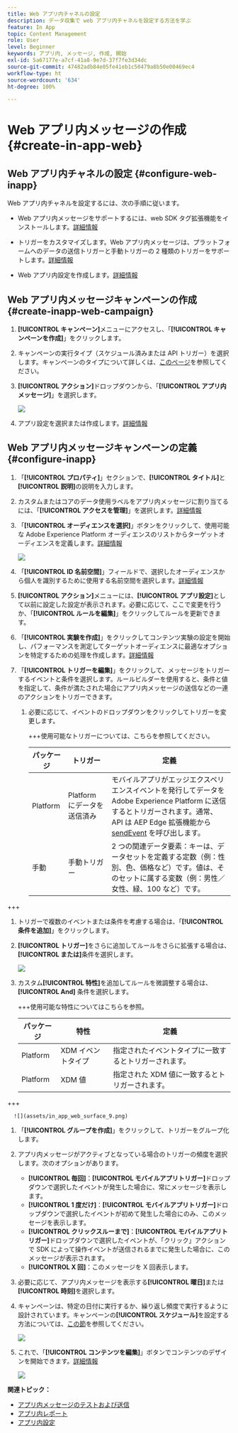 ```yaml
---
title: Web アプリ内チャネルの設定
description: データ収集で web アプリ内チャネルを設定する方法を学ぶ
feature: In App
topic: Content Management
role: User
level: Beginner
keywords: アプリ内, メッセージ, 作成, 開始
exl-id: 5a67177e-a7cf-41a8-9e7d-37f7fe3d34dc
source-git-commit: 47482adb84e05fe41eb1c50479a8b50e00469ec4
workflow-type: ht
source-wordcount: '634'
ht-degree: 100%

---
```


# Web アプリ内メッセージの作成 {#create-in-app-web}

## Web アプリ内チャネルの設定 {#configure-web-inapp}

Web アプリ内チャネルを設定するには、次の手順に従います。

* Web アプリ内メッセージをサポートするには、web SDK タグ拡張機能をインストールします。[詳細情報](https://experienceleague.adobe.com/docs/experience-platform/tags/extensions/client/web-sdk/web-sdk-extension-configuration.html?lang=ja)

* トリガーをカスタマイズします。Web アプリ内メッセージは、プラットフォームへのデータの送信トリガーと手動トリガーの 2 種類のトリガーをサポートします。[詳細情報](https://experienceleague.adobe.com/docs/experience-platform/edge/personalization/ajo/web-in-app-messaging.html?lang=ja)

* Web アプリ内設定を作成します。[詳細情報](inapp-configuration.md)

## Web アプリ内メッセージキャンペーンの作成 {#create-inapp-web-campaign}

1. **[!UICONTROL キャンペーン]**&#x200B;メニューにアクセスし、「**[!UICONTROL キャンペーンを作成]**」をクリックします。

1. キャンペーンの実行タイプ（スケジュール済みまたは API トリガー）を選択します。キャンペーンのタイプについて詳しくは、[このページ](../campaigns/create-campaign.md#campaigntype)を参照してください。

1. **[!UICONTROL アクション]**&#x200B;ドロップダウンから、「**[!UICONTROL アプリ内メッセージ]**」を選択します。

   ![](assets/in_app_web_surface_1.png)

1. アプリ設定を選択または作成します。[詳細情報](inapp-configuration.md#channel-prerequisites)

## Web アプリ内メッセージキャンペーンの定義 {#configure-inapp}

1. 「**[!UICONTROL プロパティ]**」セクションで、**[!UICONTROL タイトル]**&#x200B;と&#x200B;**[!UICONTROL 説明]**&#x200B;の説明を入力します。

1. カスタムまたはコアのデータ使用ラベルをアプリ内メッセージに割り当てるには、「**[!UICONTROL アクセスを管理]**」を選択します。[詳細情報](../administration/object-based-access.md)

1. 「**[!UICONTROL オーディエンスを選択]**」ボタンをクリックして、使用可能な Adobe Experience Platform オーディエンスのリストからターゲットオーディエンスを定義します。[詳細情報](../audience/about-audiences.md)

   ![](assets/in_app_web_surface_5.png)

1. 「**[!UICONTROL ID 名前空間]**」フィールドで、選択したオーディエンスから個人を識別するために使用する名前空間を選択します。[詳細情報](../event/about-creating.md#select-the-namespace)

1. **[!UICONTROL アクション]**&#x200B;メニューには、**[!UICONTROL アプリ設定]**&#x200B;として以前に設定した設定が表示されます。必要に応じて、ここで変更を行うか、「**[!UICONTROL ルールを編集]**」をクリックしてルールを更新できます。

1. 「**[!UICONTROL 実験を作成]**」をクリックしてコンテンツ実験の設定を開始し、パフォーマンスを測定してターゲットオーディエンスに最適なオプションを特定するための処理を作成します。[詳細情報](../content-management/content-experiment.md)

1. 「**[!UICONTROL トリガーを編集]**」をクリックして、メッセージをトリガーするイベントと条件を選択します。ルールビルダーを使用すると、条件と値を指定して、条件が満たされた場合にアプリ内メッセージの送信などの一連のアクションをトリガーできます。

   1. 必要に応じて、イベントのドロップダウンをクリックしてトリガーを変更します。

      +++使用可能なトリガーについては、こちらを参照してください。

      | パッケージ | トリガー | 定義 |
      |---|---|---|
      | Platform | Platform にデータを送信済み | モバイルアプリがエッジエクスペリエンスイベントを発行してデータを Adobe Experience Platform に送信するとトリガーされます。通常、API は AEP Edge 拡張機能から [sendEvent](https://developer.adobe.com/client-sdks/documentation/edge-network/api-reference/#sendevent) を呼び出します。 |
      | 手動 | 手動トリガー | 2 つの関連データ要素：キーは、データセットを定義する定数（例：性別、色、価格など）です。値は、そのセットに属する変数（例：男性／女性、緑、100 など）です。 |

+++

   1. トリガーで複数のイベントまたは条件を考慮する場合は、「**[!UICONTROL 条件を追加]**」をクリックします。

   1. **[!UICONTROL トリガー]**&#x200B;をさらに追加してルールをさらに拡張する場合は、**[!UICONTROL または]**&#x200B;条件を選択します。

      ![](assets/in_app_web_surface_8.png)

   1. カスタム&#x200B;**[!UICONTROL 特性]**&#x200B;を追加してルールを微調整する場合は、**[!UICONTROL And]** 条件を選択します。

      +++使用可能な特性についてはこちらを参照。

      | パッケージ | 特性 | 定義 |
      |---|---|---|
      | Platform | XDM イベントタイプ | 指定されたイベントタイプに一致するとトリガーされます。 |
      | Platform | XDM 値 | 指定された XDM 値に一致するとトリガーされます。 |

+++

      ![](assets/in_app_web_surface_9.png)

   1. 「**[!UICONTROL グループを作成]**」をクリックして、トリガーをグループ化します。

1. アプリ内メッセージがアクティブとなっている場合のトリガーの頻度を選択します。次のオプションがあります。

   * **[!UICONTROL 毎回]**：**[!UICONTROL モバイルアプリトリガー]**&#x200B;ドロップダウンで選択したイベントが発生した場合に、常にメッセージを表示します。
   * **[!UICONTROL 1 度だけ]**：**[!UICONTROL モバイルアプリトリガー]**&#x200B;ドロップダウンで選択したイベントが初めて発生した場合にのみ、このメッセージを表示します。
   * **[!UICONTROL クリックスルーまで]**：**[!UICONTROL モバイルアプリトリガー]**&#x200B;ドロップダウンで選択したイベントが、「クリック」アクションで SDK によって操作イベントが送信されるまでに発生した場合に、このメッセージが表示されます。
   * **[!UICONTROL X 回]**：このメッセージを X 回表示します。

1. 必要に応じて、アプリ内メッセージを表示する&#x200B;**[!UICONTROL 曜日]**&#x200B;または&#x200B;**[!UICONTROL 時刻]**&#x200B;を選択します。

1. キャンペーンは、特定の日付に実行するか、繰り返し頻度で実行するように設計されています。キャンペーンの&#x200B;**[!UICONTROL スケジュール]**&#x200B;を設定する方法については、[この節](../campaigns/create-campaign.md#schedule)を参照してください。

   ![](assets/in_app_web_surface_6.png)

1. これで、「**[!UICONTROL コンテンツを編集]**」ボタンでコンテンツのデザインを開始できます。[詳細情報](design-in-app.md)

   ![](assets/in_app_web_surface_7.png)

**関連トピック：**

* [アプリ内メッセージのテストおよび送信](send-in-app.md)
* [アプリ内レポート](../reports/campaign-global-report-cja-inapp.md)
* [アプリ内設定](inapp-configuration.md)

